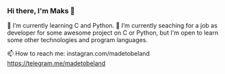 ### Hi there, I'm Maks 👋

🌱 I’m currently learning C and Python.
🔭 I’m currently seaching for a job as developer for some awesome project on C or Python, but I'm open to learn some other technologies and program languages.

📫 How to reach me: instagran.com/madetobeland
                    https://telegram.me/madetobeland

<!--
**made-to-be-land/made-to-be-land** is a ✨ _special_ ✨ repository because its `README.md` (this file) appears on your GitHub profile.

Here are some ideas to get you started:

- 🔭 I’m currently working on ...
- 🌱 I’m currently learning ...
- 👯 I’m looking to collaborate on ...
- 🤔 I’m looking for help with ...
- 💬 Ask me about ...
- 📫 How to reach me: ...
- 😄 Pronouns: ...
- ⚡ Fun fact: ...
-->
